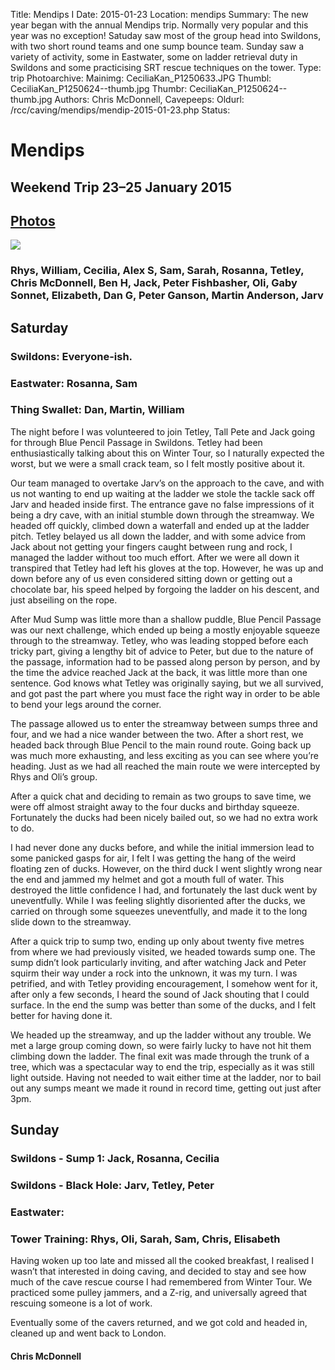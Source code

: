 Title: Mendips I
Date: 2015-01-23
Location: mendips
Summary: The new year began with the annual Mendips trip. Normally very popular and this year was no exception! Satuday saw most of the group head into Swildons, with two short round teams and one sump bounce team. Sunday saw a variety of activity, some in Eastwater, some on ladder retrieval duty in Swildons and some practicising SRT rescue techniques on the tower.
Type: trip
Photoarchive:
Mainimg: CeciliaKan_P1250633.JPG
Thumbl: CeciliaKan_P1250624--thumb.jpg
Thumbr: CeciliaKan_P1250624--thumb.jpg
Authors: Chris McDonnell, 
Cavepeeps:
Oldurl: /rcc/caving/mendips/mendip-2015-01-23.php
Status:

#  Mendips 

##  Weekend Trip 23–25 January 2015 

##  [ Photos ](/caving/photo_archive/trips/2015-01-23%20-%20mendips/)

[ ![](/caving/photo_archive/trips/2015-01-23%20-%20mendips/CeciliaKan_P1250633.JPG) ](/caving/photo_archive/trips/2015-01-23%20-%20mendips/)

###  Rhys, William, Cecilia, Alex S, Sam, Sarah, Rosanna, Tetley, Chris McDonnell, Ben H, Jack, Peter Fishbasher, Oli, Gaby Sonnet, Elizabeth, Dan G, Peter Ganson, Martin Anderson, Jarv 

##  Saturday 

###  Swildons: Everyone-ish. 

###  Eastwater: Rosanna, Sam 

###  Thing Swallet: Dan, Martin, William 

The night before I was volunteered to join Tetley, Tall Pete and Jack going for through Blue Pencil Passage in Swildons. Tetley had been enthusiastically talking about this on Winter Tour, so I naturally expected the worst, but we were a small crack team, so I felt mostly positive about it. 

Our team managed to overtake Jarv’s on the approach to the cave, and with us not wanting to end up waiting at the ladder we stole the tackle sack off Jarv and headed inside first. The entrance gave no false impressions of it being a dry cave, with an initial stumble down through the streamway. We headed off quickly, climbed down a waterfall and ended up at the ladder pitch. Tetley belayed us all down the ladder, and with some advice from Jack about not getting your fingers caught between rung and rock, I managed the ladder without too much effort. After we were all down it transpired that Tetley had left his gloves at the top. However, he was up and down before any of us even considered sitting down or getting out a chocolate bar, his speed helped by forgoing the ladder on his descent, and just abseiling on the rope. 

After Mud Sump was little more than a shallow puddle, Blue Pencil Passage was our next challenge, which ended up being a mostly enjoyable squeeze through to the streamway. Tetley, who was leading stopped before each tricky part, giving a lengthy bit of advice to Peter, but due to the nature of the passage, information had to be passed along person by person, and by the time the advice reached Jack at the back, it was little more than one sentence. God knows what Tetley was originally saying, but we all survived, and got past the part where you must face the right way in order to be able to bend your legs around the corner. 

The passage allowed us to enter the streamway between sumps three and four, and we had a nice wander between the two. After a short rest, we headed back through Blue Pencil to the main round route. Going back up was much more exhausting, and less exciting as you can see where you’re heading. Just as we had all reached the main route we were intercepted by Rhys and Oli’s group. 

After a quick chat and deciding to remain as two groups to save time, we were off almost straight away to the four ducks and birthday squeeze. Fortunately the ducks had been nicely bailed out, so we had no extra work to do. 

I had never done any ducks before, and while the initial immersion lead to some panicked gasps for air, I felt I was getting the hang of the weird floating zen of ducks. However, on the third duck I went slightly wrong near the end and jammed my helmet and got a mouth full of water. This destroyed the little confidence I had, and fortunately the last duck went by uneventfully. While I was feeling slightly disoriented after the ducks, we carried on through some squeezes uneventfully, and made it to the long slide down to the streamway. 

After a quick trip to sump two, ending up only about twenty five metres from where we had previously visited, we headed towards sump one. The sump didn’t look particularly inviting, and after watching Jack and Peter squirm their way under a rock into the unknown, it was my turn. I was petrified, and with Tetley providing encouragement, I somehow went for it, after only a few seconds, I heard the sound of Jack shouting that I could surface. In the end the sump was better than some of the ducks, and I felt better for having done it. 

We headed up the streamway, and up the ladder without any trouble. We met a large group coming down, so were fairly lucky to have not hit them climbing down the ladder. The final exit was made through the trunk of a tree, which was a spectacular way to end the trip, especially as it was still light outside. Having not needed to wait either time at the ladder, nor to bail out any sumps meant we made it round in record time, getting out just after 3pm. 

##  Sunday 

###  Swildons - Sump 1: Jack, Rosanna, Cecilia 

###  Swildons - Black Hole: Jarv, Tetley, Peter 

###  Eastwater: 

###  Tower Training: Rhys, Oli, Sarah, Sam, Chris, Elisabeth 

Having woken up too late and missed all the cooked breakfast, I realised I wasn’t that interested in doing caving, and decided to stay and see how much of the cave rescue course I had remembered from Winter Tour. We practiced some pulley jammers, and a Z-rig, and universally agreed that rescuing someone is a lot of work. 

Eventually some of the cavers returned, and we got cold and headed in, cleaned up and went back to London. 

####  Chris McDonnell 
